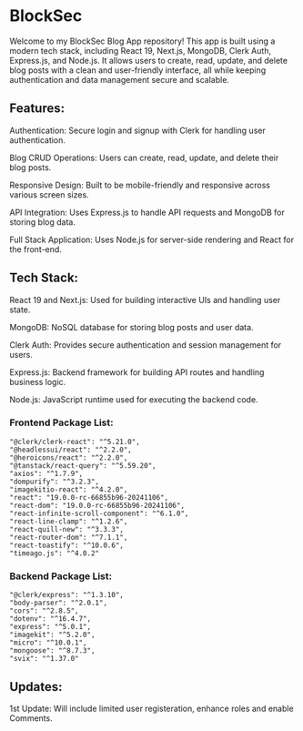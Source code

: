 # BlockSec

Welcome to my BlockSec Blog App repository! This app is built using a modern tech stack, including React 19, Next.js, MongoDB, Clerk Auth, Express.js, and Node.js. It allows users to create, read, update, and delete blog posts with a clean and user-friendly interface, all while keeping authentication and data management secure and scalable.

## Features:
Authentication: Secure login and signup with Clerk for handling user authentication.

Blog CRUD Operations: Users can create, read, update, and delete their blog posts.

Responsive Design: Built to be mobile-friendly and responsive across various screen sizes.

API Integration: Uses Express.js to handle API requests and MongoDB for storing blog data.

Full Stack Application: Uses Node.js for server-side rendering and React for the front-end.

## Tech Stack:
React 19 and Next.js: Used for building interactive UIs and handling user state.

MongoDB: NoSQL database for storing blog posts and user data.

Clerk Auth: Provides secure authentication and session management for users.

Express.js: Backend framework for building API routes and handling business logic.

Node.js: JavaScript runtime used for executing the backend code.

### Frontend Package List:
    "@clerk/clerk-react": "^5.21.0",
    "@headlessui/react": "^2.2.0",
    "@heroicons/react": "^2.2.0",
    "@tanstack/react-query": "^5.59.20",
    "axios": "^1.7.9",
    "dompurify": "^3.2.3",
    "imagekitio-react": "^4.2.0",
    "react": "19.0.0-rc-66855b96-20241106",
    "react-dom": "19.0.0-rc-66855b96-20241106",
    "react-infinite-scroll-component": "^6.1.0",
    "react-line-clamp": "^1.2.6",
    "react-quill-new": "^3.3.3",
    "react-router-dom": "^7.1.1",
    "react-toastify": "^10.0.6",
    "timeago.js": "^4.0.2"

### Backend Package List:
    "@clerk/express": "^1.3.10",
    "body-parser": "^2.0.1",
    "cors": "^2.8.5",
    "dotenv": "^16.4.7",
    "express": "^5.0.1",
    "imagekit": "^5.2.0",
    "micro": "^10.0.1",
    "mongoose": "^8.7.3",
    "svix": "^1.37.0"


## Updates:
1st Update: Will include limited user registeration, enhance roles and enable Comments.